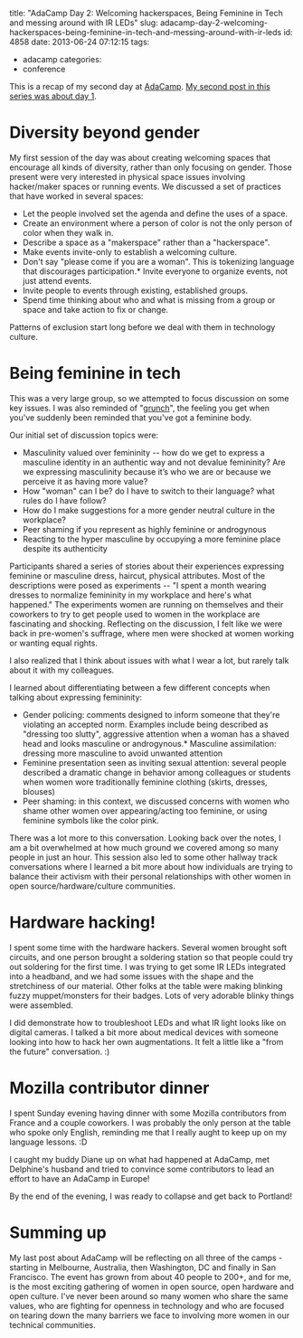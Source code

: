 title: "AdaCamp Day 2: Welcoming hackerspaces, Being Feminine in Tech and messing around with IR LEDs"
slug: adacamp-day-2-welcoming-hackerspaces-being-feminine-in-tech-and-messing-around-with-ir-leds
id: 4858
date: 2013-06-24 07:12:15
tags: 
- adacamp
categories: 
- conference

This is a recap of my second day at [AdaCamp](http://sf.adacamp.org/). [My second post in this series was about day 1](http://www.chesnok.com/daily/2013/06/09/adacamp-day-1-allies-workshop-opw-the-likeability-paradox-and-depressionactivism/).

# Diversity beyond gender

My first session of the day was about creating welcoming spaces that encourage all kinds of diversity, rather than only focusing on gender. Those present were very interested in physical space issues involving hacker/maker spaces or running events. We discussed a set of practices that have worked in several spaces:

*   Let the people involved set the agenda and define the uses of a space.
*   Create an environment where a person of color is not the only person of color when they walk in.
*   Describe a space as a "makerspace" rather than a "hackerspace".
*   Make events invite-only to establish a welcoming culture.
*   Don't say "please come if you are a woman". This is tokenizing language that discourages participation.*   Invite everyone to organize events, not just attend events.
*   Invite people to events through existing, established groups.
*   Spend time thinking about who and what is missing from a group or space and take action to fix or change.

Patterns of exclusion start long before we deal with them in technology culture.

# Being feminine in tech

This was a very large group, so we attempted to focus discussion on some key issues. I was also reminded of "[grunch](http://geekfeminism.wikia.com/wiki/Grunch)", the feeling you get when you've suddenly been reminded that you've got a feminine body.

Our initial set of discussion topics were:

*   Masculinity valued over femininity -- how do we get to express a masculine identity in an authentic way and not devalue femininity? Are we expressing masculinity because it’s who we are or because we perceive it as having more value?
*   How "woman" can I be? do I have to switch to their language? what rules do I have follow?
*   How do I make suggestions for a more gender neutral culture in the workplace?
*   Peer shaming if you represent as highly feminine or androgynous
*   Reacting to the hyper masculine by occupying a more feminine place despite its authenticity

Participants shared a series of stories about their experiences expressing feminine or masculine dress, haircut, physical attributes. Most of the descriptions were posed as experiments -- "I spent a month wearing dresses to normalize femininity in my workplace and here's what happened." The experiments women are running on themselves and their coworkers to try to get people used to women in the workplace are fascinating and shocking. Reflecting on the discussion, I felt like we were back in pre-women's suffrage, where men were shocked at women working or wanting equal rights.

I also realized that I think about issues with what I wear a lot, but rarely talk about it with my colleagues.

I learned about differentiating between a few different concepts when talking about expressing femininity:

*   Gender policing: comments designed to inform someone that they're violating an accepted norm. Examples include being described as "dressing too slutty", aggressive attention when a woman has a shaved head and looks masculine or androgynous.*   Masculine assimilation: dressing more masculine to avoid unwanted attention
*   Feminine presentation seen as inviting sexual attention: several people described a dramatic change in behavior among colleagues or students when women wore traditionally feminine clothing (skirts, dresses, blouses)
*   Peer shaming: in this context, we discussed concerns with women who shame other women over appearing/acting too feminine, or using feminine symbols like the color pink.

There was a lot more to this conversation. Looking back over the notes, I am a bit overwhelmed at how much ground we covered among so many people in just an hour. This session also led to some other hallway track conversations where I learned a bit more about how individuals are trying to balance their activism with their personal relationships with other women in open source/hardware/culture communities.

# Hardware hacking!

I spent some time with the hardware hackers. Several women brought soft circuits, and one person brought a soldering station so that people could try out soldering for the first time. I was trying to get some IR LEDs integrated into a headband, and we had some issues with the shape and the stretchiness of our material. Other folks at the table were making blinking fuzzy muppet/monsters for their badges. Lots of very adorable blinky things were assembled.

I did demonstrate how to troubleshoot LEDs and what IR light looks like on digital cameras. I talked a bit more about medical devices with someone looking into how to hack her own augmentations. It felt a little like a "from the future" conversation. :)

# Mozilla contributor dinner

I spent Sunday evening having dinner with some Mozilla contributors from France and a couple coworkers. I was probably the only person at the table who spoke only English, reminding me that I really aught to keep up on my language lessons. :D

I caught my buddy Diane up on what had happened at AdaCamp, met Delphine's husband and tried to convince some contributors to lead an effort to have an AdaCamp in Europe!

By the end of the evening, I was ready to collapse and get back to Portland!

# Summing up

My last post about AdaCamp will be reflecting on all three of the camps - starting in Melbourne, Australia, then Washington, DC and finally in San Francisco. The event has grown from about 40 people to 200+, and for me, is the most exciting gathering of women in open source, open hardware and open culture. I've never been around so many women who share the same values, who are fighting for openness in technology and who are focused on tearing down the many barriers we face to involving more women in our technical communities.
